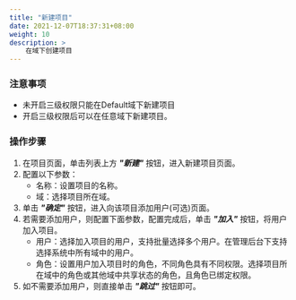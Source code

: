 ```yaml
---
title: "新建项目"
date: 2021-12-07T18:37:31+08:00
weight: 10
description: >
    在域下创建项目
---
```


### 注意事项

- 未开启三级权限只能在Default域下新建项目
- 开启三级权限后可以在任意域下新建项目。

### 操作步骤

1. 在项目页面，单击列表上方 **_"新建"_** 按钮，进入新建项目页面。
2. 配置以下参数：
    - 名称：设置项目的名称。
    - 域：选择项目所在域。
3. 单击 **_"确定"_** 按钮，进入向该项目添加用户(可选)页面。
4. 若需要添加用户，则配置下面参数，配置完成后，单击 **_"加入"_** 按钮，将用户加入项目。
    - 用户：选择加入项目的用户，支持批量选择多个用户。在管理后台下支持选择系统中所有域中的用户。
    - 角色：设置用户加入项目时的角色，不同角色具有不同权限。选择项目所在域中的角色或其他域中共享状态的角色，且角色已绑定权限。
5. 如不需要添加用户，则直接单击 **_"跳过"_** 按钮即可。